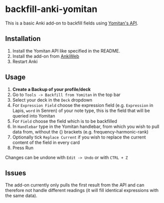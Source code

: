 # backfill-anki-yomitan

This is a basic Anki add-on to backfill fields using [Yomitan's API](https://github.com/Kuuuube/yomitan-api).
## Installation
1. Install the Yomitan API like specified in the README.
2. Install the add-on from [AnkiWeb](https://ankiweb.net/shared/info/1184164376)
3. Restart Anki

## Usage
1. **Create a Backup of your profile/deck**
2. Go to `Tools -> Backfill from Yomitan` in the top bar
3. Select your deck in the `Deck` dropdown
4. For `Expression Field` choose the expression field (e.g. `Expression` in Lapis, `word` in Senren) of your note type, this is the field that will be queried into Yomitan
5. For `Field` choose the field which is to be backfilled
6. In `Handlebar` type in the Yomitan handlebar, from which you wish to pull data from, without the {} brackets (e.g. frequency-harmonic-rank) 
7. Optionally tick `Replace Current` if you wish to replace the current content of the field in every card
8. Press Run

Changes can be undone with `Edit -> Undo` or with `CTRL + Z`

## Issues
The add-on currently only pulls the first result from the API and can therefore not handle different readings (it will fill identical expressions with the same data).
